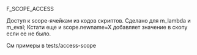 F_SCOPE_ACCESS

Доступ к scope-ячейкам из кодов скриптов. Сделано для m_lambda и m_eval;
Кстати еще и scope.newname=X добавляет значение в скопу если ее не было.

См примеры в tests/access-scope
